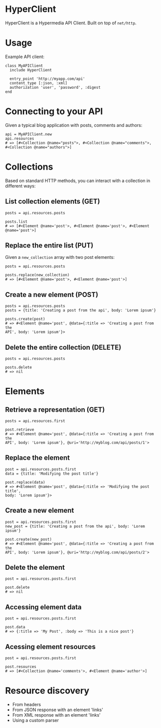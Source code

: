 # HyperClient

HyperClient is a Hypermedia API Client. Built on top of `net/http`.

# Usage

Example API client:

    class MyAPIClient
      include HyperClient

      entry_point 'http://myapp.com/api'
      content_type [:json, :xml]
      authorization 'user', 'password', :digest 
    end

# Connecting to your API

Given a typical blog application with posts, comments and authors:

    api = MyAPIClient.new
    api.resources
    # => [#<Collection @name="posts">, #<Collection @name="comments">,
    #<Collection @name="authors">]

# Collections

Based on standard HTTP methods, you can interact with a collection in different
ways:

## List collection elements (GET)

    posts = api.resources.posts

    posts.list
    # => [#<Element @name='post'>, #<Element @name='post'>, #<Element @name='post'>]

## Replace the entire list (PUT)

Given a `new_collection` array with two post elements:

    posts = api.resources.posts

    posts.replace(new_collection)
    # => [#<Element @name='post'>, #<Element @name='post'>]

## Create a new element (POST)

    posts = api.resources.posts
    posts = {title: 'Creating a post from the api', body: 'Lorem ipsum'}

    posts.create(post)
    # => #<Element @name='post', @data={:title => 'Creating a post from the
    API', body: 'Lorem ipsum'}>


## Delete the entire collection (DELETE)

    posts = api.resources.posts

    posts.delete
    # => nil

# Elements

## Retrieve a representation (GET)

    posts = api.resources.first

    post.retrieve
    # => #<Element @name='post', @data={:title => 'Creating a post from the
    API', body: 'Lorem ipsum'}, @uri='http://myblog.com/api/posts/1'>

## Replace the element

    post = api.resources.posts.first
    data = {title: 'Modifying the post title'}

    post.replace(data)
    # => #<Element @name='post', @data={:title => 'Modifying the post title',
    body: 'Lorem ipsum'}>

## Create a new element

    post = api.resources.posts.first
    new_post = {title: 'Creating a post from the api', body: 'Lorem ipsum'}

    post.create(new_post)
    # => #<Element @name='post', @data={:title => 'Creating a post from the
    API', body: 'Lorem ipsum'}, @uri='http://myblog.com/api/posts/2'>

## Delete the element

    post = api.resources.posts.first

    post.delete
    # => nil

## Accessing element data

    post = api.resources.posts.first

    post.data
    # => {:title => 'My Post', :body => 'This is a nice post'}

## Acessing element resources

    post = api.resources.posts.first

    post.resources
    # => [#<Collection @name='comments'>, #<Element @name='author'>]

# Resource discovery

* From headers
* From JSON response with an element 'links'
* From XML response with an element 'links'
* Using a custom parser